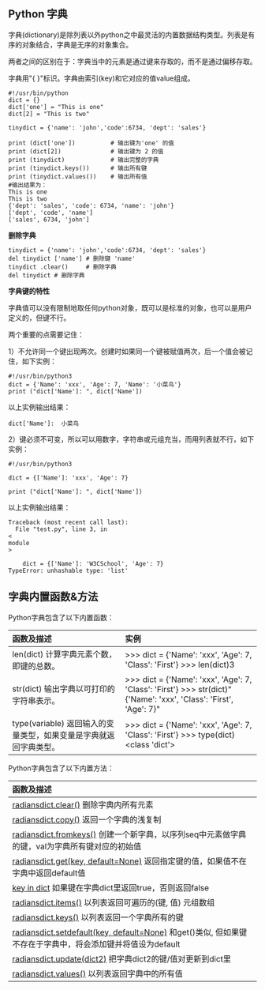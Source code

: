 ## Python 字典

字典\(dictionary\)是除列表以外python之中最灵活的内置数据结构类型。列表是有序的对象结合，字典是无序的对象集合。

两者之间的区别在于：字典当中的元素是通过键来存取的，而不是通过偏移存取。

字典用"{ }"标识。字典由索引\(key\)和它对应的值value组成。

```
#!/usr/bin/python
dict = {}
dict['one'] = "This is one"
dict[2] = "This is two"

tinydict = {'name': 'john','code':6734, 'dept': 'sales'}

print (dict['one'])          # 输出键为'one' 的值
print (dict[2])              # 输出键为 2 的值
print (tinydict)             # 输出完整的字典
print (tinydict.keys())      # 输出所有键
print (tinydict.values())    # 输出所有值
#输出结果为：
This is one
This is two
{'dept': 'sales', 'code': 6734, 'name': 'john'}
['dept', 'code', 'name']
['sales', 6734, 'john']
```

**删除字典**

```
tinydict = {'name': 'john','code':6734, 'dept': 'sales'}
del tinydict ['name'] # 删除键 'name'
tinydict .clear()     # 删除字典
del tinydict # 删除字典
```

**字典键的特性**

字典值可以没有限制地取任何python对象，既可以是标准的对象，也可以是用户定义的，但键不行。

两个重要的点需要记住：

1）不允许同一个键出现两次。创建时如果同一个键被赋值两次，后一个值会被记住，如下实例：

```
#!/usr/bin/python3
dict = {'Name': 'xxx', 'Age': 7, 'Name': '小菜鸟'}
print ("dict['Name']: ", dict['Name'])
```

以上实例输出结果：

```
dict['Name']:  小菜鸟
```

2）键必须不可变，所以可以用数字，字符串或元组充当，而用列表就不行，如下实例：

```
#!/usr/bin/python3

dict = {['Name']: 'xxx', 'Age': 7}

print ("dict['Name']: ", dict['Name'])
```

以上实例输出结果：

```
Traceback (most recent call last):
  File "test.py", line 3, in 
<
module
>

    dict = {['Name']: 'W3CSchool', 'Age': 7}
TypeError: unhashable type: 'list'
```

## 字典内置函数&方法

Python字典包含了以下内置函数：

| 函数及描述 | 实例 |
| :--- | :--- |
| len\(dict\) 计算字典元素个数，即键的总数。 | &gt;&gt;&gt; dict = {'Name': 'xxx', 'Age': 7, 'Class': 'First'}                       &gt;&gt;&gt; len\(dict\)3 |
| str\(dict\) 输出字典以可打印的字符串表示。 | &gt;&gt;&gt; dict = {'Name': 'xxx', 'Age': 7, 'Class': 'First'}                       &gt;&gt;&gt; str\(dict\)"{'Name': 'xxx', 'Class': 'First', 'Age': 7}" |
| type\(variable\) 返回输入的变量类型，如果变量是字典就返回字典类型。 | &gt;&gt;&gt; dict = {'Name': 'xxx', 'Age': 7, 'Class': 'First'}                       &gt;&gt;&gt; type\(dict\)&lt;class 'dict'&gt; |

Python字典包含了以下内置方法：

| 函数及描述 |
| :--- |
| [radiansdict.clear\(\)](https://www.w3cschool.cn/python3/python3-att-dictionary-clear.html) 删除字典内所有元素 |
| [radiansdict.copy\(\)](https://www.w3cschool.cn/python3/python3-att-dictionary-copy.html) 返回一个字典的浅复制 |
| [radiansdict.fromkeys\(\)](https://www.w3cschool.cn/python3/python3-att-dictionary-fromkeys.html) 创建一个新字典，以序列seq中元素做字典的键，val为字典所有键对应的初始值 |
| [radiansdict.get\(key, default=None\)](https://www.w3cschool.cn/python3/python3-att-dictionary-get.html) 返回指定键的值，如果值不在字典中返回default值 |
| [key in dict](https://www.w3cschool.cn/python3/python3-att-dictionary-in.html) 如果键在字典dict里返回true，否则返回false |
| [radiansdict.items\(\)](https://www.w3cschool.cn/python3/python3-att-dictionary-items.html) 以列表返回可遍历的\(键, 值\) 元组数组 |
| [radiansdict.keys\(\)](https://www.w3cschool.cn/python3/python3-att-dictionary-keys.html) 以列表返回一个字典所有的键 |
| [radiansdict.setdefault\(key, default=None\)](https://www.w3cschool.cn/python3/python3-att-dictionary-setdefault.html) 和get\(\)类似, 但如果键不存在于字典中，将会添加键并将值设为default |
| [radiansdict.update\(dict2\)](https://www.w3cschool.cn/python3/python3-att-dictionary-update.html) 把字典dict2的键/值对更新到dict里 |
| [radiansdict.values\(\)](https://www.w3cschool.cn/python3/python3-att-dictionary-values.html) 以列表返回字典中的所有值 |



